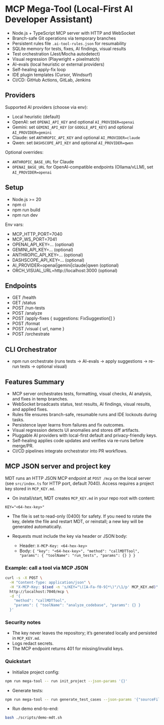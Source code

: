 # MCP Mega-Tool (Local-First AI Developer Assistant)

- Node.js + TypeScript MCP server with HTTP and WebSocket
- Branch-safe Git operations via temporary branches
- Persistent rules file `.ai-tool-rules.json` for resumability
- SQLite memory for tests, fixes, AI findings, visual results
- Test orchestration (Jest/Mocha autodetect)
- Visual regression (Playwright + pixelmatch)
- AI-evals (local heuristic or external providers)
- Self-healing apply-fix loop
- IDE plugin templates (Cursor, Windsurf)
- CI/CD: GitHub Actions, GitLab, Jenkins

## Providers
Supported AI providers (choose via env):
- Local heuristic (default)
- OpenAI: set `OPENAI_API_KEY` and optional `AI_PROVIDER=openai`
- Gemini: set `GEMINI_API_KEY` (or `GOOGLE_API_KEY`) and optional `AI_PROVIDER=gemini`
- Claude: set `ANTHROPIC_API_KEY` and optional `AI_PROVIDER=claude`
- Qwen: set `DASHSCOPE_API_KEY` and optional `AI_PROVIDER=qwen`

Optional overrides:
- `ANTHROPIC_BASE_URL` for Claude
- `OPENAI_BASE_URL` for OpenAI-compatible endpoints (Ollama/vLLM), set `AI_PROVIDER=openai`

## Setup

- Node.js >= 20
- npm ci
- npm run build
- npm run dev

Env vars:
- MCP_HTTP_PORT=7040
- MCP_WS_PORT=7041
- OPENAI_API_KEY=... (optional)
- GEMINI_API_KEY=... (optional)
- ANTHROPIC_API_KEY=... (optional)
- DASHSCOPE_API_KEY=... (optional)
- AI_PROVIDER=openai|gemini|claude|qwen (optional)
- ORCH_VISUAL_URL=http://localhost:3000 (optional)

## Endpoints
- GET /health
- GET /status
- POST /run-tests
- POST /analyze
- POST /apply-fixes { suggestions: FixSuggestion[] }
- POST /format
- POST /visual { url, name }
- POST /orchestrate

## CLI Orchestrator
- npm run orchestrate (runs tests -> AI-evals -> apply suggestions -> re-run tests -> optional visual)

## Features Summary
- MCP server orchestrates tests, formatting, visual checks, AI analysis, and fixes in temp branches.
- WebSocket broadcasts status, test results, AI findings, visual results, and applied fixes.
- Rules file ensures branch-safe, resumable runs and IDE lockouts during tasks.
- Persistence layer learns from failures and fix outcomes.
- Visual regression detects UI anomalies and stores diff artifacts.
- Pluggable AI providers with local-first default and privacy-friendly keys.
- Self-healing applies code updates and verifies via re-runs before merge/PR.
- CI/CD pipelines integrate orchestrator into PR workflows.

## MCP JSON server and project key

MDT runs an HTTP JSON MCP endpoint at `POST /mcp` on the local server (see `src/index.ts` for HTTP port, default 7040). Access requires a project key stored in `MCP_KEY.md`.

- On install/start, MDT creates `MCP_KEY.md` in your repo root with content:

```
KEY="<64-hex-key>"
```

- The file is set to read-only (0400) for safety. If you need to rotate the key, delete the file and restart MDT, or reinstall; a new key will be generated automatically.

- Requests must include the key via header or JSON body:
  - Header: `X-MCP-Key: <64-hex-key>`
  - Body: `{ "key": "<64-hex-key>", "method": "callMDTTool", "params": { "toolName": "run_tests", "params": {} } }`

### Example: call a tool via MCP JSON

```bash
curl -s -X POST \
  -H "Content-Type: application/json" \
  -H "X-MCP-Key: $(sed -n 's/KEY="\([A-Fa-f0-9]*\)"/\1/p' MCP_KEY.md)" \
  http://localhost:7040/mcp \
  -d '{
    "method": "callMDTTool",
    "params": { "toolName": "analyze_codebase", "params": {} }
  }'
```

### Security notes
- The key never leaves the repository; it’s generated locally and persisted in `MCP_KEY.md`.
- Logs redact secrets.
- The MCP endpoint returns 401 for missing/invalid keys.

### Quickstart

- Initialize project config:
```bash
npm run mega-tool -- run init_project --json-params '{}'
```

- Generate tests:
```bash
npm run mega-tool -- run generate_test_cases --json-params '{"sourceFiles":["src/index.ts"]}'
```

- Run demo end-to-end:
```bash
bash ./scripts/demo-mdt.sh
```